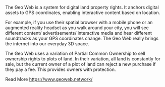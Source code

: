 The Geo Web is a system for digital land property rights. It anchors digital assets to GPS coordinates, enabling interactive content based on location.

For example, if you use their spatial browser with a mobile phone or an augmented reality headset as you walk around your city, you will see different content/ advertisements/ interactive media and hear different soundtracks as your GPS coordinates change. The Geo Web really brings the internet into our everyday 3D space.

The Geo Web uses a variation of Partial Common Ownership to sell ownership rights to plots of land. In their variation, all land is constantly for sale, but the current owner of a plot of land can reject a new purchase if they pay a fee. This provides owners with protection.

Read More
https://www.geoweb.network/
